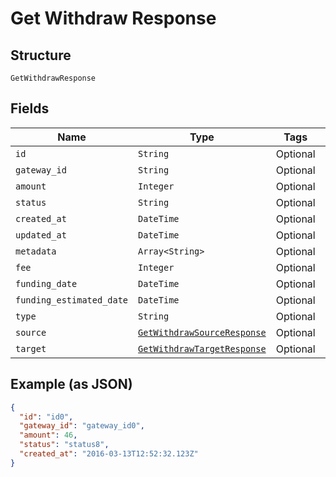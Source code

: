 
# Get Withdraw Response

## Structure

`GetWithdrawResponse`

## Fields

| Name | Type | Tags | Description |
|  --- | --- | --- | --- |
| `id` | `String` | Optional | - |
| `gateway_id` | `String` | Optional | - |
| `amount` | `Integer` | Optional | - |
| `status` | `String` | Optional | - |
| `created_at` | `DateTime` | Optional | - |
| `updated_at` | `DateTime` | Optional | - |
| `metadata` | `Array<String>` | Optional | - |
| `fee` | `Integer` | Optional | - |
| `funding_date` | `DateTime` | Optional | - |
| `funding_estimated_date` | `DateTime` | Optional | - |
| `type` | `String` | Optional | - |
| `source` | [`GetWithdrawSourceResponse`](../../doc/models/get-withdraw-source-response.md) | Optional | - |
| `target` | [`GetWithdrawTargetResponse`](../../doc/models/get-withdraw-target-response.md) | Optional | - |

## Example (as JSON)

```json
{
  "id": "id0",
  "gateway_id": "gateway_id0",
  "amount": 46,
  "status": "status8",
  "created_at": "2016-03-13T12:52:32.123Z"
}
```

